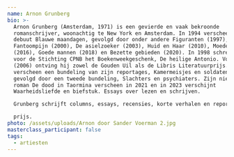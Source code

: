 ```yaml
---
name: Arnon Grunberg
bio: >-
  Arnon Grunberg (Amsterdam, 1971) is een gevierde en vaak bekroonde
  romanschrijver, woonachtig te New York en Amsterdam. In 1994 verscheen zijn
  debuut Blauwe maandagen, gevolgd door onder andere Figuranten (1997),
  Fantoompijn (2000), De asielzoeker (2003), Huid en Haar (2010), Moedervlekken
  (2016), Goede mannen (2018) en Bezette gebieden (2020). In 1998 schreef hij
  voor de Stichting CPNB het Boekenweekgeschenk, De heilige Antonio. Voor Tirza
  (2006) ontving hij zowel de Gouden Uil als de Libris Literatuurprijs. In 2009
  verscheen een bundeling van zijn reportages, Kamermeisjes en soldaten, in 2021
  gevolgd door een tweede bundeling, Slachters en psychiaters. Zijn nieuwste
  roman De dood in Taormina verscheen in 2021 en in 2023 verschijnt
  Waarheidsliefde en biefstuk. Essays over lezen en schrijven.

  Grunberg schrijft columns, essays, recensies, korte verhalen en reportages voor diverse kranten, weekbladen en literaire tijdschriften zoals NRC Handelsblad, Vrij Nederland, Humo en de VPRO- Gids. Daarnaast levert hij bijdragen aan internationale kranten en tijdschriften, zoals Die Welt, Die Zeit, Libération, Ha’aretz en The New York Times. Grunberg houdt een weblog bij op www.arnongrunberg.com, schreef wekelijks als ‘De mensendokter’ een bijdrage voor Vrij Nederland en had jarenlang een dagelijkse column in de Volkskrant, Voetnoot, die in boekvorm werd gebundeld. Zijn werk is vertaald in 29 talen. Voor zijn oeuvre ontving hij onder andere de Constantijn Huygens-prijs, de Gouden Ganzenveer, de Johannes Vermeer Prijs en de P.C. Hooft-

  prijs.
photo: /assets/uploads/Arnon door Sander Voerman 2.jpg
masterclass_participant: false
tags:
  - artiesten
---
```

